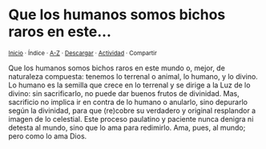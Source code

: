 # Que los humanos somos bichos raros en este...
<sup>[Inicio](../../../../index.md) · Índice · [A-Z](../../../../indices/alfabetico.md) · <a href="../../../../¶¶¶" download="jucardus-¶¶¶">Descargar</a> · [Actividad](../../../../indices/actividad.md) · Compartir</sup>

Que los humanos somos bichos raros en este mundo o, mejor, de naturaleza compuesta: tenemos lo terrenal o animal, lo humano, y lo divino. Lo humano es la semilla que crece en lo terrenal y se dirige a la Luz de lo divino: sin sacrificarlo, no puede dar buenos frutos de divinidad. Mas, sacrificio no implica ir en contra de lo humano o anularlo, sino depurarlo según la divinidad, para que (re)cobre su verdadero y original resplandor a imagen de lo celestial. Este proceso paulatino y paciente nunca denigra ni detesta al mundo, sino que lo ama para redimirlo. Ama, pues, al mundo; pero como lo ama Dios.
